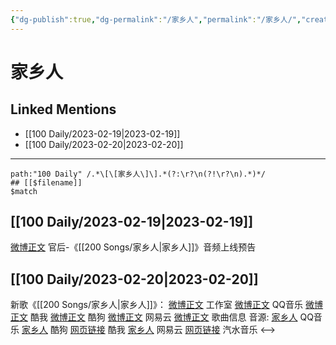 ```yaml
---
{"dg-publish":true,"dg-permalink":"/家乡人","permalink":"/家乡人/","created":"2023-02-22T15:53:05.000+08:00","updated":"2023-04-10T15:38:56.000+08:00"}
---
```


# 家乡人

## Linked Mentions
- [[100 Daily/2023-02-19\|2023-02-19]]
- [[100 Daily/2023-02-20\|2023-02-20]]


---

```expander
path:"100 Daily" /.*\[\[家乡人\]\].*(?:\r?\n(?!\r?\n).*)*/
## [[$filename]]
$match
```
## [[100 Daily/2023-02-19\|2023-02-19]]
[微博正文](https://m.weibo.cn/5248300719/4870902698743270) 官后-《[[200 Songs/家乡人\|家乡人]]》音频上线预告
## [[100 Daily/2023-02-20\|2023-02-20]]
新歌《[[200 Songs/家乡人\|家乡人]]》：
[微博正文](https://m.weibo.cn/7478855230/4871209160017245) 工作室
[微博正文](https://m.weibo.cn/2169129705/4871159562896175) QQ音乐
[微博正文](https://m.weibo.cn/1738434147/4871159558182659) 酷我
[微博正文](https://m.weibo.cn/1665103091/4871160359290767) 酷狗
[微博正文](https://m.weibo.cn/1721030997/4871159563420975) 网易云
[微博正文](https://m.weibo.cn/6466290670/4871165954753050) 歌曲信息
音源:
[家乡人](https://weibo.cn/sinaurl?u=https%3A%2F%2Fc.y.qq.com%2Fbase%2Ffcgi-bin%2Fu%3F__%3DERzQVaTHc6W8) QQ音乐
[家乡人](https://weibo.cn/sinaurl?u=https%3A%2F%2Ft4.kugou.com%2Fsong.html%3Fid%3Dh9Ruv05B8V2) 酷狗
[网页链接](https://weibo.cn/sinaurl?u=https%3A%2F%2Fm.kuwo.cn%2Fyinyue%2F261942443%3Ff%3Darphone%26t%3Dsinawb%26isstar%3D0) 酷我
[家乡人](https://weibo.cn/sinaurl?u=http%3A%2F%2Fmusic.163.com%2Fshare%2Fsina%2Fdirect%2F18%2F2022392097) 网易云
[网页链接](https://weibo.cn/sinaurl?u=https%3A%2F%2Fqishui.douyin.com%2Fs%2FB7RP6oH%2F) 汽水音乐
<-->